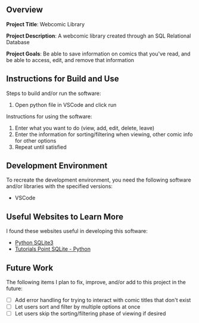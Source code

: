 ## Overview

**Project Title**: Webcomic Library

**Project Description**: A webcomic library created through an SQL Relational Database

**Project Goals**: Be able to save information on comics that you've read, and be able to access, edit, and remove that information

## Instructions for Build and Use

Steps to build and/or run the software:

1. Open python file in VSCode and click run

Instructions for using the software:

1. Enter what you want to do (view, add, edit, delete, leave)
2. Enter the information for sorting/filtering when viewing, other comic info for other options
3. Repeat until satisfied

## Development Environment 

To recreate the development environment, you need the following software and/or libraries with the specified versions:

* VSCode

## Useful Websites to Learn More

I found these websites useful in developing this software:

* [Python SQLite3](https://docs.python.org/3.13/library/sqlite3.html)
* [Tutorials Point SQLite - Python](https://www.tutorialspoint.com/sqlite/sqlite_python.htm)

## Future Work

The following items I plan to fix, improve, and/or add to this project in the future:

* [ ] Add error handling for trying to interact with comic titles that don't exist
* [ ] Let users sort and filter by multiple options at once
* [ ] Let users skip the sorting/filtering phase of viewing if desired
